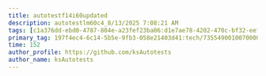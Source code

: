 ```yaml
---
title: autotestf14i60updated
description: autotestlm60c4_8/13/2025 7:08:21 AM
tags: [c1a376dd-ebd0-4787-804e-a23fef23ba06:d1e7ae78-4202-470c-bf32-eef58f395288/9fa7ee94-dd61-4dcb-bd6f-d6fce4c53cf5]
primary_tag: 197f4ec4-6c14-5b5e-9fb3-058e21403d41:tech/73554900100700000996/67838200100800006287
time: 152
author_profile: https://github.com/ksAutotests
author_name: ksAutotests
---
```

